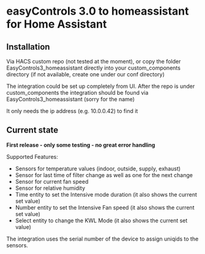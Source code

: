 # easyControls 3.0 to homeassistant for Home Assistant

## Installation
Via HACS custom repo (not tested at the moment), or copy the folder EasyControls3_homeassistant directly into your custom_components directory (if not available, create one under our conf directory)

The integration could be set up completely from UI. After the repo is under custom_components the integration should be found via EasyControls3_homeassistant (sorry for the name)

It only needs the ip address (e.g. 10.0.0.42) to find it

## Current state

**First release - only some testing - no great error handling**

Supported Features:
- Sensors for temperature values (indoor, outside, supply, exhaust)
- Sensor for last time of filter change as well as one for the next change
- Sensor for current fan speed
- Sensor for relative humidity
- Time entity to set the Intensive mode duration (it also shows the current set value)
- Number entity to set the Intensive Fan speed (it also shows the current set value)
- Select entity to change the KWL Mode (it also shows the current set value)

The integration uses the serial number of the device to assign uniqids to the sensors.

